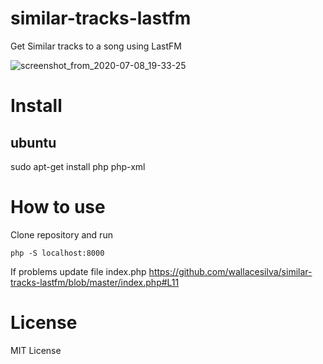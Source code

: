 # similar-tracks-lastfm

Get Similar tracks to a song using LastFM

![screenshot_from_2020-07-08_19-33-25](https://user-images.githubusercontent.com/451606/86977354-cda76480-c152-11ea-9773-b65f16d239a5.png)

# Install 

## ubuntu 

sudo apt-get install php php-xml

# How to use

Clone repository and run

`php -S localhost:8000`

If problems update file index.php https://github.com/wallacesilva/similar-tracks-lastfm/blob/master/index.php#L11

# License

MIT License
